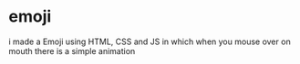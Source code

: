 # emoji
i made a Emoji using HTML, CSS and JS in which when you mouse over on mouth there is a simple animation
